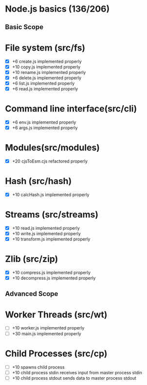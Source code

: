 # Node.js basics (136/206)
## Basic Scope
# File system (src/fs)
- [x] +6 create.js implemented properly
- [x] +10 copy.js implemented properly
- [x] +10 rename.js implemented properly
- [x] +6 delete.js implemented properly
- [x] +6 list.js implemented properly
- [x] +6 read.js implemented properly
# Command line interface(src/cli)
- [x] +6 env.js implemented properly
- [x] +6 args.js implemented properly
# Modules(src/modules)
- [x] +20 cjsToEsm.cjs refactored properly
# Hash (src/hash)
- [x] +10 calcHash.js implemented properly
# Streams (src/streams)
- [x] +10 read.js implemented properly
- [x] +10 write.js implemented properly
- [x] +10 transform.js implemented properly
# Zlib (src/zip)
- [x] +10 compress.js implemented properly
- [x] +10 decompress.js implemented properly
## Advanced Scope
# Worker Threads (src/wt)
- [ ] +10 worker.js implemented properly
- [ ] +30 main.js implemented properly
# Child Processes (src/cp)
- [ ] +10 spawns child process
- [ ] +10 child process stdin receives input from master process stdin
- [ ] +10 child process stdout sends data to master process stdout
